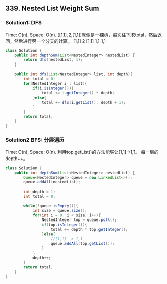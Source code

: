 ## 339. Nested List Weight Sum
### Solution1: DFS
Time: O(n), Space: O(n).
[[1,1],2,[1,1]]就像是一棵树，每次往下求total，然后返回，然后进行另一个分支的计算。
[1,1] 2 [1,1]
1,1      1,1
```java
class Solution {
    public int depthSum(List<NestedInteger> nestedList) {
        return dfs(nestedList, 1);
    }
    
    public int dfs(List<NestedInteger> list, int depth){
        int total = 0;
        for(NestedInteger i : list){
            if(i.isInteger()){
                total += i.getInteger() * depth;
            }else{
                total += dfs(i.getList(), depth + 1);
            }
        }
        return total;
    }
}
```
### Solution2 BFS: 分层遍历
Time: O(n), Space: O(n).
利用top.getList()的方法能够让[1,1]->1,1。
每一层的depth++。
```java
class Solution {
    public int depthSum(List<NestedInteger> nestedList) {
        Queue<NestedInteger> queue = new LinkedList<>();
        queue.addAll(nestedList);
        
        int depth = 1;
        int total = 0;
        
        while(!queue.isEmpty()){
            int size = queue.size();
            for(int i = 0; i < size; i++){
                NestedInteger top = queue.poll();
                if(top.isInteger()){
                    total += depth * top.getInteger();
                }else{
                    //[1,1] -> 1,1
                    queue.addAll(top.getList());
                }
            }
            depth++;
        }
        return total;
    }
}
```
